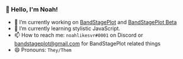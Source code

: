 ### 👋 Hello, I'm Noah!

- 🔭 I’m currently working on [BandStagePlot](bandstageplot.com) and [BandStagePlot Beta]()
- 🌱 I’m currently learning stylistic JavaScript.
- 📫 How to reach me: `noahlikesvr#0001` on Discord or [bandstageplot@gmail.com](mailto:bandstageplot@gmail.com) for BandStagePlot related things
- 😄 Pronouns: `They/Them`
